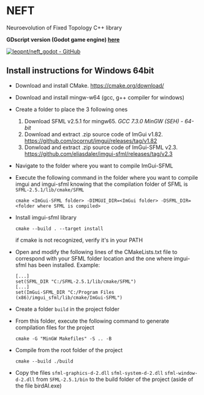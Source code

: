 # NEFT
Neuroevolution of Fixed Topology C++ library

**GDscript version (Godot game engine) [here](https://github.com/leopnt/neft_godot)**

[![leopnt/neft_godot - GitHub](https://gh-card.dev/repos/leopnt/neft_godot.svg?fullname=)](https://github.com/leopnt/neft_godot)

    
## Install instructions for Windows 64bit
- Download and install CMake. https://cmake.org/download/
- Download and install mingw-w64 (gcc, g++ compiler for windows)
- Create a folder to place the 3 following ones
    1) Download SFML v2.5.1 for mingw65. *GCC 7.3.0 MinGW (SEH) - 64-bit*
    2) Download and extract .zip source code of ImGui v1.82. https://github.com/ocornut/imgui/releases/tag/v1.82
    3) Donwload and extract .zip source code of ImGui-SFML v2.3. https://github.com/eliasdaler/imgui-sfml/releases/tag/v2.3
- Navigate to the folder where you want to compile ImGui-SFML
- Execute the following command in the folder where you want to compile imgui and imgui-sfml knowing that the compilation folder of SFML is `SFML-2.5.1/lib/cmake/SFML`
    ```
    cmake <ImGui-SFML folder> -DIMGUI_DIR=<ImGui folder> -DSFML_DIR=<folder where SFML is compiled>
    ```
- Install imgui-sfml library
    ```
    cmake --build . --target install
    ```
    if cmake is not recognized, verify it's in your PATH

- Open and modify the following lines of the CMakeLists.txt file to correspond with your SFML folder location and the one where imgui-sfml has been installed. Example:
    ```
    [...]
    set(SFML_DIR "C:/SFML-2.5.1/lib/cmake/SFML")
    [...]
    set(ImGui-SFML_DIR "C:/Program Files (x86)/imgui_sfml/lib/cmake/ImGui-SFML")
    ```
- Create a folder `build` in the project folder
- From this folder, execute the following command to generate compilation files for the project
    ```
    cmake -G "MinGW Makefiles" -S .. -B
    ```

- Compile from the root folder of the project
    ```
    cmake --build ./build
    ```

- Copy the files `sfml-graphics-d-2.dll` `sfml-system-d-2.dll` `sfml-window-d-2.dll` from `SFML-2.5.1/bin` to the build folder of the project (aside of the file birdAI.exe)
